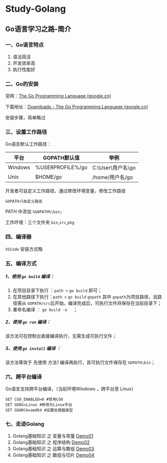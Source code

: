 # Study-Golang

## Go语言学习之路-简介

### 一、Go语言特点

1. 语法简洁
2. 开发效率高
3. 执行性能好

### 二、Go的安装

官网：[The Go Programming Language (google.cn)](https://golang.google.cn/)

下载地址：[Downloads - The Go Programming Language (google.cn)](https://golang.google.cn/dl/)

安装步骤，简单略过

### 三、设置工作路径

Go语言默认工作路径：

| 平台    | GOPATH默认值     | 举例              |
| ------- | ---------------- | ----------------- |
| Windows | %USERPROFILE%/go | C:\User\用户名\go |
| Unix    | $HOME/go         | /home/用户名/go   |

开发者可自定义工作路径，通过修改环境变量，修改工作路径

`GOPATH`=\\`自定义路径`

PATH 中添加 `%GOPATH%\bin;`

工作环境：三个文件夹 `bin`,`src`,`pkg` 

### 四、编译器

`VSCode` 安装方式略

### 五、编译方式

##### 1、使用 `go build` 编译：

1. 在项目目录下执行 ：`path >` `go build` 即可；
2. 在其他路径下执行：`path >` `go build`  `gopath` 其中  `gopath`为项目路径，且路径需从 `GOPATH/src`后开始，编译完成后，可执行文件将保存在当前目录下；
3. 重命名编译 ： `go build -o  ` ；

##### 2、使用 `go run` 编译：

该方法可在控制台直接编译执行，无需生成可执行文件；

##### 3、使用 `go install` 编译 ：

该方法等效于 先使用 方法1 编译再执行，其可执行文件保存在 `GOPATH\bin`；

### 六、跨平台编译

Go语言支持跨平台编译，（当前环境Windows ，跨平台至 Linux）

```shell
SET CGO_ENABLED=0 #禁用CGO
SET GOOS=Linux #修改为Linux平台
SET GOARCH=amd64 #设置处理器类型
```

### 七、走进Golang

1. Golang基础知识 之 变量与常量 [Demo01](Demo01/README.md)
2. Golang基础知识 之 程序结构 [Demo02](Demo02/README.md)
3. Golang基础知识 之 运算与数组 [Demo03](Demo03/README.md)
4. Golang基础知识 之 数组与切片 [Demo04](Demo04/README.md)